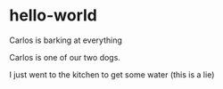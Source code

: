 # hello-world
Carlos is barking at everything

Carlos is one of our two dogs.

I just went to the kitchen to get some water (this is a lie)
